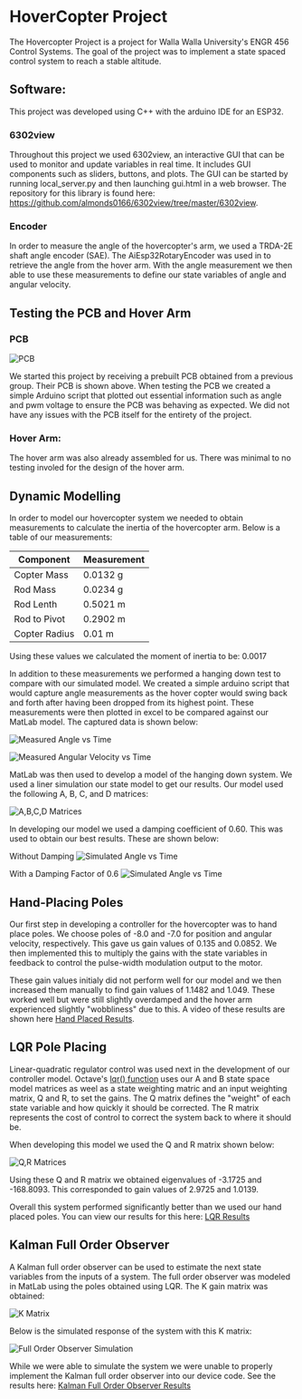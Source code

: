 # HoverCopter Project
The Hovercopter Project is a project for Walla Walla University's ENGR 456 Control Systems. The goal of the project was to implement a state spaced control system to reach a stable altitude.

## Software:
This project was developed using C++ with the arduino IDE for an ESP32.

### 6302view
Throughout this project we used 6302view, an interactive GUI that can be used to monitor and update variables in real time. It includes GUI components such as sliders, buttons, and plots. The GUI can be started by running local_server.py and then launching gui.html in a web browser. The repository for this library is found here: https://github.com/almonds0166/6302view/tree/master/6302view.

### Encoder
In order to measure the angle of the hovercopter's arm, we used a TRDA-2E shaft angle encoder (SAE). The AiEsp32RotaryEncoder was used in to retrieve the angle from the hover arm. With the angle measurement we then able to use these measurements to define our state variables of angle and angular velocity.


## Testing the PCB and Hover Arm

### PCB
![PCB](images/pcb.jpg)

We started this project by receiving a prebuilt PCB obtained from a previous group. Their PCB is shown above. When testing the PCB we created a simple Arduino script that plotted out essential information such as angle and pwm voltage to ensure the PCB was behaving as expected. We did not have any issues with the PCB itself for the entirety of the project. 

### Hover Arm:
The hover arm was also already assembled for us. There was minimal to no testing involed for the design of the hover arm.

## Dynamic Modelling
In order to model our hovercopter system we needed to obtain measurements to calculate the inertia of the hovercopter arm. Below is a table of our measurements:

| Component     |  Measurement   |
|---------------|----------------|
| Copter Mass   | 0.0132 g       |
| Rod Mass      | 0.0234 g       |
| Rod Lenth     | 0.5021 m       |
| Rod to Pivot  | 0.2902 m       |
| Copter Radius | 0.01 m         |

Using these values we calculated the moment of inertia to be: 0.0017

In addition to these measurements we performed a hanging down test to compare with our simulated model. We created a simple arduino script that would capture angle measurements as the hover copter would swing back and forth after having been dropped from its highest point. These measurements were then plotted in excel to be compared against our MatLab model. The captured data is shown below:

![Measured Angle vs Time](images/measured_angle_vs_time.png)

![Measured Angular Velocity vs Time](images/measured_angular_velocity_vs_time.png)

MatLab was then used to develop a model of the hanging down system. We used a liner simulation our state model to get our results. Our model used the following A, B, C, and D matrices:

![A,B,C,D Matrices](images/abcd_matrix.png)

In developing our model we used a damping coefficient of 0.60. This was used to obtain our best results. These are shown below:

Without Damping
![Simulated Angle vs Time](images/simulated_angle_vs_time.png)

With a Damping Factor of 0.6
![Simulated Angle vs Time](images/simulated_angular_velocity_vs_time.png)

## Hand-Placing Poles

Our first step in developing a controller for the hovercopter was to hand place poles. We choose poles of -8.0 and -7.0 for position and angular velocity, respectively. This gave us gain values of 0.135 and 0.0852. We then implemented this to multiply the gains with the state variables in feedback to control the pulse-width modulation output to the motor. 

These gain values initialy did not perform well for our model and we then increased them manually to find gain values of 1.1482 and 1.049. These worked well but were still slightly overdamped and the hover arm experienced slightly "wobbliness" due to this. A video of these results are shown here [Hand Placed Results](videos/hand_placed.mov).

## LQR Pole Placing
 Linear-quadratic regulator control was used next in the development of our controller model. Octave's [lqr() function](https://octave.sourceforge.io/control/function/lqr.html) uses our A and B state space model matrices as weel as a state weighting matric and an input weighting matrix, Q and R, to set the gains. The Q matrix defines the "weight" of each state variable and how quickly it should be corrected. The R matrix represents the cost of control to correct the system back to where it should be.

When developing this model we used the Q and R matrix shown below:

![Q,R Matrices](images/qr_matrix.png)

Using these Q and R matrix we obtained eigenvalues of -3.1725 and -168.8093. This corresponded to gain values of 2.9725 and 1.0139.

Overall this system performed significantly better than we used our hand placed poles. You can view our results for this here: [LQR Results](videos/lqr_placed.mov)

## Kalman Full Order Observer
A Kalman full order observer can be used to estimate the next state variables from the inputs of a system. The full order observer was modeled in MatLab using the poles obtained using LQR. The K gain matrix was obtained:

![K Matrix](images/k_matrix.png)

 Below is the simulated response of the system with this K matrix:

 ![Full Order Observer Simulation](images/full_order_simulation_kalman_filter.png)

 While we were able to simulate the system we were unable to properly implement the Kalman full order observer into our device code. See the results here: [Kalman Full Order Observer Results](videos/full_order_observer.mov)
